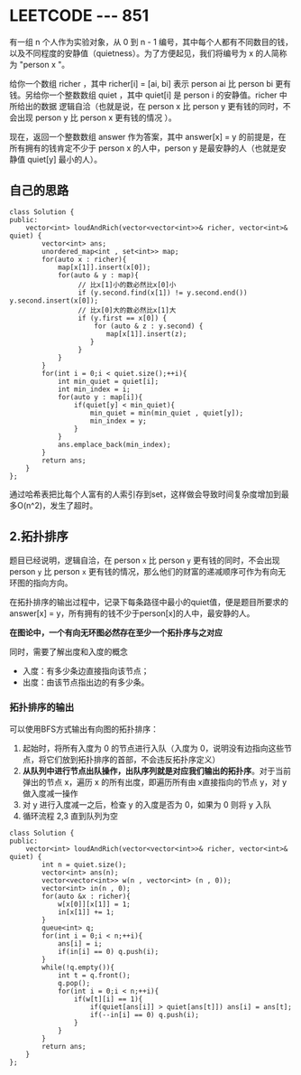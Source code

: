 # LEETCODE --- 851

有一组 n 个人作为实验对象，从 0 到 n - 1 编号，其中每个人都有不同数目的钱，以及不同程度的安静值（quietness）。为了方便起见，我们将编号为 x 的人简称为 "person x "。

给你一个数组 richer ，其中 richer[i] = [ai, bi] 表示 person ai 比 person bi 更有钱。另给你一个整数数组 quiet ，其中 quiet[i] 是 person i 的安静值。richer 中所给出的数据 逻辑自洽（也就是说，在 person x 比 person y 更有钱的同时，不会出现 person y 比 person x 更有钱的情况 ）。

现在，返回一个整数数组 answer 作为答案，其中 answer[x] = y 的前提是，在所有拥有的钱肯定不少于 person x 的人中，person y 是最安静的人（也就是安静值 quiet[y] 最小的人）。

## 自己的思路

```
class Solution {
public:
    vector<int> loudAndRich(vector<vector<int>>& richer, vector<int>& quiet) {
        vector<int> ans;
        unordered_map<int , set<int>> map;
        for(auto x : richer){
            map[x[1]].insert(x[0]);
            for(auto & y : map){
                 // 比x[1]小的数必然比x[0]小
				 if (y.second.find(x[1]) != y.second.end()) y.second.insert(x[0]);
				 // 比x[0]大的数必然比x[1]大
				 if (y.first == x[0]) {
					 for (auto & z : y.second) {
						map[x[1]].insert(z);
					}
				 }
            }
        }
        for(int i = 0;i < quiet.size();++i){
            int min_quiet = quiet[i];
            int min_index = i;
            for(auto y : map[i]){
                if(quiet[y] < min_quiet){
                    min_quiet = min(min_quiet , quiet[y]);
                    min_index = y;
                }
            }
            ans.emplace_back(min_index);
        }
        return ans;
    }
};
```

通过哈希表把比每个人富有的人索引存到set，这样做会导致时间复杂度增加到最多O(n^2)，发生了超时。

## 2.拓扑排序

题目已经说明，逻辑自洽，在 person `x` 比 person `y` 更有钱的同时，不会出现 person `y` 比 person `x` 更有钱的情况，那么他们的财富的递减顺序可作为有向无环图的指向方向。

在拓扑排序的输出过程中，记录下每条路径中最小的quiet值，便是题目所要求的answer[x] = y，所有拥有的钱不少于person[x]的人中，最安静的人。

**在图论中，一个有向无环图必然存在至少一个拓扑序与之对应**

同时，需要了解出度和入度的概念

- 入度：有多少条边直接指向该节点；
- 出度：由该节点指出边的有多少条。

### 拓扑排序的输出

可以使用BFS方式输出有向图的拓扑排序：

1. 起始时，将所有入度为 0 的节点进行入队（入度为 0，说明没有边指向这些节点，将它们放到拓扑排序的首部，不会违反拓扑序定义）
2. **从队列中进行节点出队操作，出队序列就是对应我们输出的拓扑序**。对于当前弹出的节点 x，遍历 x 的所有出度，即遍历所有由  x直接指向的节点 y，对 y 做入度减一操作
3. 对 y 进行入度减一之后，检查 y 的入度是否为 0，如果为 0 则将 y 入队
4. 循环流程 2,3 直到队列为空

```
class Solution {
public:
    vector<int> loudAndRich(vector<vector<int>>& richer, vector<int>& quiet) {
        int n = quiet.size();
        vector<int> ans(n);
        vector<vector<int>> w(n , vector<int> (n , 0));
        vector<int> in(n , 0);
        for(auto &x : richer){
            w[x[0]][x[1]] = 1;
            in[x[1]] += 1;
        }
        queue<int> q;
        for(int i = 0;i < n;++i){
            ans[i] = i;
            if(in[i] == 0) q.push(i);
        }
        while(!q.empty()){
            int t = q.front();
            q.pop();
            for(int i = 0;i < n;++i){
                if(w[t][i] == 1){
                    if(quiet[ans[i]] > quiet[ans[t]]) ans[i] = ans[t];
                    if(--in[i] == 0) q.push(i);
                }
            }
        }
        return ans;
    }
};
```

